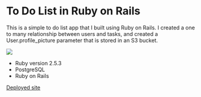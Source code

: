 # To Do List in Ruby on Rails

This is a simple to do list app that I built using Ruby on Rails. I created a one to many relationship between users and tasks, and created a User.profile_picture parameter that is stored in an S3 bucket. 


![](todo-rails.gif)



* Ruby version 2.5.3
* PostgreSQL
* Ruby on Rails

[Deployed site](https://s3-rails-todo.herokuapp.com/)
